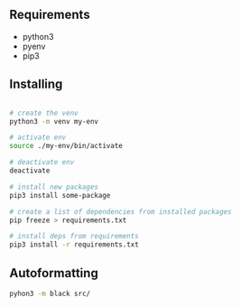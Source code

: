 

## Requirements

- python3
- pyenv
- pip3

## Installing

```bash

# create the venv
python3 -m venv my-env

# activate env
source ./my-env/bin/activate

# deactivate env
deactivate

# install new packages
pip3 install some-package

# create a list of dependencies from installed packages
pip freeze > requirements.txt

# install deps from requirements
pip3 install -r requirements.txt


```

## Autoformatting


```bash
pyhon3 -m black src/

```
